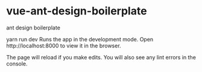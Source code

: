 # vue-ant-design-boilerplate
ant design boilerplate

yarn run dev
Runs the app in the development mode.
Open http://localhost:8000 to view it in the browser.

The page will reload if you make edits.
You will also see any lint errors in the console.
